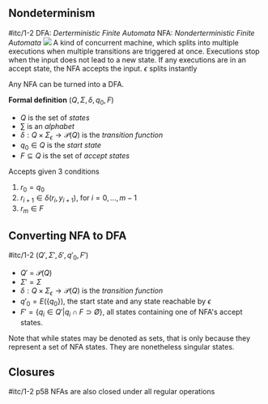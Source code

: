 ## Nondeterminism
#itc/1-2
DFA: *Derterministic Finite Automata*
NFA: *Nonderterministic Finite Automata*
![](Pasted%20image%2020240208201002.png)
A kind of concurrent machine, which splits into multiple executions when multiple transitions are triggered at once. Executions stop when the input does not lead to a new state. If any executions are in an accept state, the NFA accepts the input.
$\epsilon$ splits instantly

Any NFA can be turned into a DFA.

**Formal definition**
$(Q,\Sigma,\delta,q_{0},F)$
- $Q$ is the set of *states*
- $\sum$ is an *alphabet*
- $\delta:Q\times\Sigma_{\epsilon}\rightarrow \mathcal{P}(Q)$ is the *transition function*
- $q_{0}\in Q$ is the *start state*
- $F\subseteq Q$ is the set of *accept states*

Accepts given 3 conditions
1. $r_{0}=q_{0}$
2. $r_{i+1}\in\delta(r_{i},y_{i+1})$, for $i=0,\dots,m-1$
3. $r_{m}\in F$

## Converting NFA to DFA
#itc/1-2 
$(Q',\Sigma',\delta',q'_{0},F')$
- $Q'$ = $\mathcal{P}(Q)$
- $\Sigma'=\Sigma$
- $\delta:Q\times\Sigma_{\epsilon}\rightarrow \mathcal{P}(Q)$ is the *transition function*
- $q'_{0}=E(\{q_{0}\})$, the start state and any state reachable by $\epsilon$
- $F'=\{q_{i}\in Q'|q_{i}\cap F \supset Ø\}$, all states containing one of NFA's accept states.

Note that while states may be denoted as sets, that is only because they represent a set of NFA states. They are nonetheless singular states.

## Closures
#itc/1-2 p58
NFAs are also closed under all regular operations